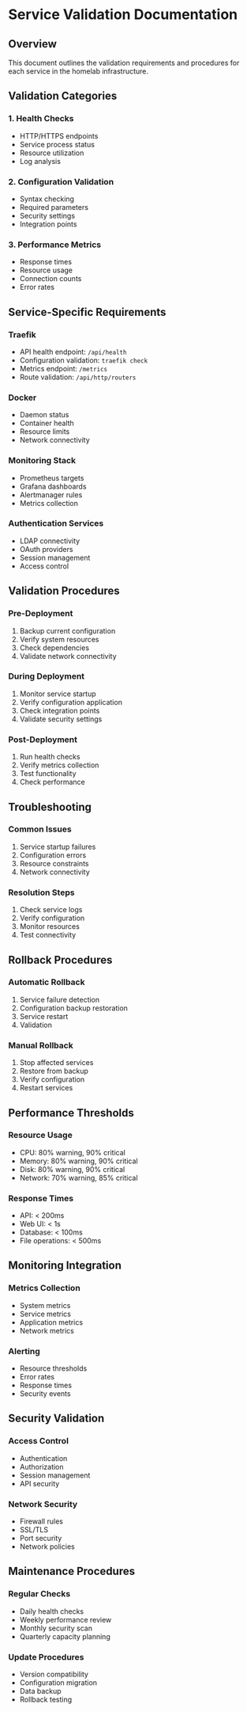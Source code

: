 # Service Validation Documentation

## Overview
This document outlines the validation requirements and procedures for each service in the homelab infrastructure.

## Validation Categories

### 1. Health Checks
- HTTP/HTTPS endpoints
- Service process status
- Resource utilization
- Log analysis

### 2. Configuration Validation
- Syntax checking
- Required parameters
- Security settings
- Integration points

### 3. Performance Metrics
- Response times
- Resource usage
- Connection counts
- Error rates

## Service-Specific Requirements

### Traefik
- API health endpoint: `/api/health`
- Configuration validation: `traefik check`
- Metrics endpoint: `/metrics`
- Route validation: `/api/http/routers`

### Docker
- Daemon status
- Container health
- Resource limits
- Network connectivity

### Monitoring Stack
- Prometheus targets
- Grafana dashboards
- Alertmanager rules
- Metrics collection

### Authentication Services
- LDAP connectivity
- OAuth providers
- Session management
- Access control

## Validation Procedures

### Pre-Deployment
1. Backup current configuration
2. Verify system resources
3. Check dependencies
4. Validate network connectivity

### During Deployment
1. Monitor service startup
2. Verify configuration application
3. Check integration points
4. Validate security settings

### Post-Deployment
1. Run health checks
2. Verify metrics collection
3. Test functionality
4. Check performance

## Troubleshooting

### Common Issues
1. Service startup failures
2. Configuration errors
3. Resource constraints
4. Network connectivity

### Resolution Steps
1. Check service logs
2. Verify configuration
3. Monitor resources
4. Test connectivity

## Rollback Procedures

### Automatic Rollback
1. Service failure detection
2. Configuration backup restoration
3. Service restart
4. Validation

### Manual Rollback
1. Stop affected services
2. Restore from backup
3. Verify configuration
4. Restart services

## Performance Thresholds

### Resource Usage
- CPU: 80% warning, 90% critical
- Memory: 80% warning, 90% critical
- Disk: 80% warning, 90% critical
- Network: 70% warning, 85% critical

### Response Times
- API: < 200ms
- Web UI: < 1s
- Database: < 100ms
- File operations: < 500ms

## Monitoring Integration

### Metrics Collection
- System metrics
- Service metrics
- Application metrics
- Network metrics

### Alerting
- Resource thresholds
- Error rates
- Response times
- Security events

## Security Validation

### Access Control
- Authentication
- Authorization
- Session management
- API security

### Network Security
- Firewall rules
- SSL/TLS
- Port security
- Network policies

## Maintenance Procedures

### Regular Checks
- Daily health checks
- Weekly performance review
- Monthly security scan
- Quarterly capacity planning

### Update Procedures
- Version compatibility
- Configuration migration
- Data backup
- Rollback testing 